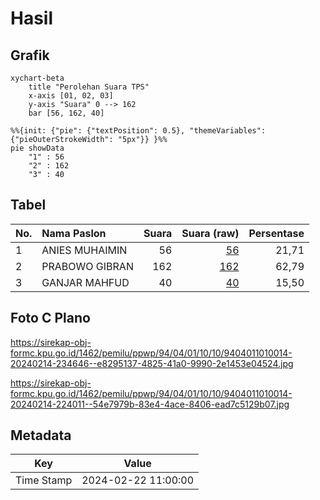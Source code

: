 # Hasil

## Grafik

```mermaid
xychart-beta
    title "Perolehan Suara TPS"
    x-axis [01, 02, 03]
    y-axis "Suara" 0 --> 162
    bar [56, 162, 40]
```

```mermaid
%%{init: {"pie": {"textPosition": 0.5}, "themeVariables": {"pieOuterStrokeWidth": "5px"}} }%%
pie showData
    "1" : 56
    "2" : 162
    "3" : 40
```

## Tabel

| No. | Nama Paslon    | Suara | Suara (raw) | Persentase |
|:--- |:-------------- | -----:| -----------:| ----------:|
| 1   | ANIES MUHAIMIN | 56    | [56][p-1]   | 21,71      |
| 2   | PRABOWO GIBRAN | 162   | [162][p-2]  | 62,79      |
| 3   | GANJAR MAHFUD  | 40    | [40][p-3]   | 15,50      |


[p-1]: https://github.com/gigit-pemilu/pemilu-2024-94-papua-tengah/blob/main/pilpres/hitung-suara/sub/94-papua-tengah/sub/04-mimika/sub/01-mimika-baru/sub/1010-kebun-sirih/sub/014-tps/sub/paslon-1.txt
[p-2]: https://github.com/gigit-pemilu/pemilu-2024-94-papua-tengah/blob/main/pilpres/hitung-suara/sub/94-papua-tengah/sub/04-mimika/sub/01-mimika-baru/sub/1010-kebun-sirih/sub/014-tps/sub/paslon-2.txt
[p-3]: https://github.com/gigit-pemilu/pemilu-2024-94-papua-tengah/blob/main/pilpres/hitung-suara/sub/94-papua-tengah/sub/04-mimika/sub/01-mimika-baru/sub/1010-kebun-sirih/sub/014-tps/sub/paslon-3.txt

## Foto C Plano

https://sirekap-obj-formc.kpu.go.id/1462/pemilu/ppwp/94/04/01/10/10/9404011010014-20240214-234646--e8295137-4825-41a0-9990-2e1453e04524.jpg

https://sirekap-obj-formc.kpu.go.id/1462/pemilu/ppwp/94/04/01/10/10/9404011010014-20240214-224011--54e7979b-83e4-4ace-8406-ead7c5129b07.jpg


## Metadata

| Key        | Value               |
| ---------- | ------------------- |
| Time Stamp | 2024-02-22 11:00:00 |



